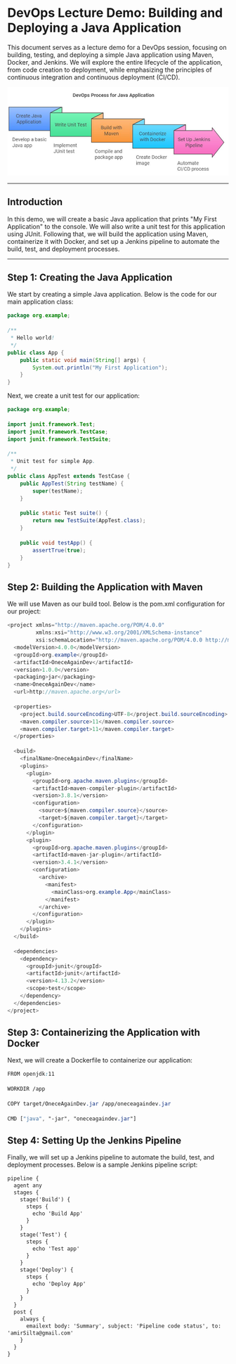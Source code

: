 # DevOps Lecture Demo: Building and Deploying a Java Application

This document serves as a lecture demo for a DevOps session, focusing on building, testing, and deploying a simple Java application using Maven, Docker, and Jenkins. We will explore the entire lifecycle of the application, from code creation to deployment, while emphasizing the principles of continuous integration and continuous deployment (CI/CD).

![DevOps](/Images/lectureExer.JPG)

---

## Introduction

In this demo, we will create a basic Java application that prints "My First Application" to the console. We will also write a unit test for this application using JUnit. Following that, we will build the application using Maven, containerize it with Docker, and set up a Jenkins pipeline to automate the build, test, and deployment processes.

---

## Step 1: Creating the Java Application

We start by creating a simple Java application. Below is the code for our main application class:

```java
package org.example;

/**
 * Hello world!
 */
public class App {
    public static void main(String[] args) {
        System.out.println("My First Application");
    }
}
```
Next, we create a unit test for our application:

```java
package org.example;

import junit.framework.Test;
import junit.framework.TestCase;
import junit.framework.TestSuite;

/**
 * Unit test for simple App.
 */
public class AppTest extends TestCase {
    public AppTest(String testName) {
        super(testName);
    }

    public static Test suite() {
        return new TestSuite(AppTest.class);
    }

    public void testApp() {
        assertTrue(true);
    }
}


```
## Step 2: Building the Application with Maven
We will use Maven as our build tool. Below is the pom.xml configuration for our project:

```java
<project xmlns="http://maven.apache.org/POM/4.0.0" 
         xmlns:xsi="http://www.w3.org/2001/XMLSchema-instance"
         xsi:schemaLocation="http://maven.apache.org/POM/4.0.0 http://maven.apache.org/xsd/maven-4.0.0.xsd">
  <modelVersion>4.0.0</modelVersion>
  <groupId>org.example</groupId>
  <artifactId>OneceAgainDev</artifactId>
  <version>1.0.0</version>
  <packaging>jar</packaging>
  <name>OneceAgainDev</name>
  <url>http://maven.apache.org</url>

  <properties>
    <project.build.sourceEncoding>UTF-8</project.build.sourceEncoding>
    <maven.compiler.source>11</maven.compiler.source>
    <maven.compiler.target>11</maven.compiler.target>
  </properties>

  <build>
    <finalName>OneceAgainDev</finalName>
    <plugins>
      <plugin>
        <groupId>org.apache.maven.plugins</groupId>
        <artifactId>maven-compiler-plugin</artifactId>
        <version>3.8.1</version>
        <configuration>
          <source>${maven.compiler.source}</source>
          <target>${maven.compiler.target}</target>
        </configuration>
      </plugin>
      <plugin>
        <groupId>org.apache.maven.plugins</groupId>
        <artifactId>maven-jar-plugin</artifactId>
        <version>3.4.1</version>
        <configuration>
          <archive>
            <manifest>
              <mainClass>org.example.App</mainClass>
            </manifest>
          </archive>
        </configuration>
      </plugin>
    </plugins>
  </build>

  <dependencies>
    <dependency>
      <groupId>junit</groupId>
      <artifactId>junit</artifactId>
      <version>4.13.2</version>
      <scope>test</scope>
    </dependency>
  </dependencies>
</project>


```
## Step 3: Containerizing the Application with Docker
Next, we will create a Dockerfile to containerize our application:


```css
FROM openjdk:11

WORKDIR /app

COPY target/OneceAgainDev.jar /app/oneceagaindev.jar

CMD ["java", "-jar", "oneceagaindev.jar"]

```
## Step 4: Setting Up the Jenkins Pipeline
Finally, we will set up a Jenkins pipeline to automate the build, test, and deployment processes. Below is a sample Jenkins pipeline script:

```grovy
pipeline {
  agent any
  stages {
    stage('Build') {
      steps {
        echo 'Build App'
      }
    }
    stage('Test') {
      steps {
        echo 'Test app'
      }
    }
    stage('Deploy') {
      steps {
        echo 'Deploy App'
      }
    }
  }
  post {
    always {
      emailext body: 'Summary', subject: 'Pipeline code status', to: 'amirSilta@gmail.com'
    }
  }
}

```



